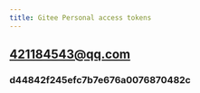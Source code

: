 ```yaml
---
title: Gitee Personal access tokens
---
```


## 421184543@qq.com
### d44842f245efc7b7e676a0076870482c
##
